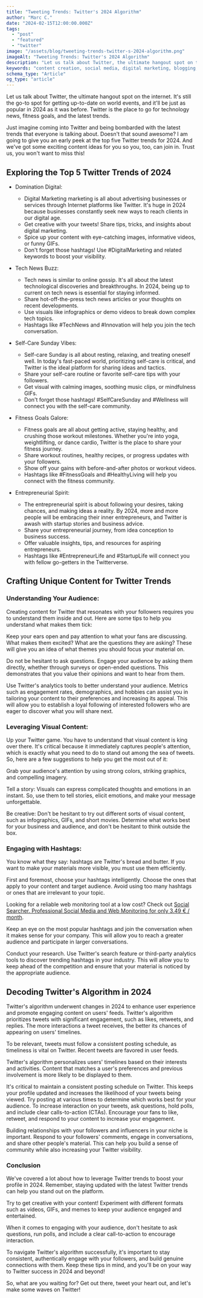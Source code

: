 ```yaml
---
title: "Tweeting Trends: Twitter's 2024 Algorithm"
author: "Marc C."
date: "2024-02-15T12:00:00.000Z"
tags:
  - "post"
  - "featured"
  - "twitter"
image: "/assets/blog/tweeting-trends-twitter-s-2024-algorithm.png"
imageAlt: "Tweeting Trends: Twitter's 2024 Algorithm"
description: "Let us talk about Twitter, the ultimate hangout spot on the internet"
keywords: "content creation, social media, digital marketing, blogging, SEO, content strategy, social media marketing, online marketing"
schema_type: "Article"
og_type: "article"
---
```

Let us talk about Twitter, the ultimate hangout spot on the internet. It's still the go-to spot for getting up-to-date on world events, and it'll be just as popular in 2024 as it was before. Twitter is the place to go for technology news, fitness goals, and the latest trends.

Just imagine coming into Twitter and being bombarded with the latest trends that everyone is talking about. Doesn't that sound awesome? I am going to give you an early peek at the top five Twitter trends for 2024. And we've got some exciting content ideas for you so you, too, can join in. Trust us, you won't want to miss this! 

## Exploring the Top 5 Twitter Trends of 2024

* Domination Digital: 

  * Digital Marketing marketing is all about advertising businesses or services through Internet platforms like Twitter. It's huge in 2024 because businesses constantly seek new ways to reach clients in our digital age.
  * Get creative with your tweets! Share tips, tricks, and insights about digital marketing.
  * Spice up your content with eye-catching images, informative videos, or funny GIFs.
  * Don't forget those hashtags! Use #DigitalMarketing and related keywords to boost your visibility.
* Tech News Buzz:

  * Tech news is similar to online gossip. It's all about the latest technological discoveries and breakthroughs. In 2024, being up to current on tech news is essential for staying informed.
  * Share hot-off-the-press tech news articles or your thoughts on recent developments.
  * Use visuals like infographics or demo videos to break down complex tech topics.
  * Hashtags like #TechNews and #Innovation will help you join the tech conversation.
* Self-Care Sunday Vibes:

  * Self-care Sunday is all about resting, relaxing, and treating oneself well. In today's fast-paced world, prioritizing self-care is critical, and Twitter is the ideal platform for sharing ideas and tactics.
  * Share your self-care routine or favorite self-care tips with your followers.
  * Get visual with calming images, soothing music clips, or mindfulness GIFs.
  * Don't forget those hashtags! #SelfCareSunday and #Wellness will connect you with the self-care community.
* Fitness Goals Galore:

  * Fitness goals are all about getting active, staying healthy, and crushing those workout milestones. Whether you're into yoga, weightlifting, or dance cardio, Twitter is the place to share your fitness journey.
  * Share workout routines, healthy recipes, or progress updates with your followers.
  * Show off your gains with before-and-after photos or workout videos.
  * Hashtags like #FitnessGoals and #HealthyLiving will help you connect with the fitness community.
* Entrepreneurial Spirit:

  * The entrepreneurial spirit is about following your desires, taking chances, and making ideas a reality. By 2024, more and more people will be embracing their inner entrepreneurs, and Twitter is awash with startup stories and business advice.
  * Share your entrepreneurial journey, from idea conception to business success.
  * Offer valuable insights, tips, and resources for aspiring entrepreneurs.
  * Hashtags like #EntrepreneurLife and #StartupLife will connect you with fellow go-getters in the Twitterverse.

## Crafting Unique Content for Twitter Trends

### Understanding Your Audience:

Creating content for Twitter that resonates with your followers requires you to understand them inside and out. Here are some tips to help you understand what makes them tick:

Keep your ears open and pay attention to what your fans are discussing. What makes them excited? What are the questions they are asking? These will give you an idea of what themes you should focus your material on.

Do not be hesitant to ask questions. Engage your audience by asking them directly, whether through surveys or open-ended questions. This demonstrates that you value their opinions and want to hear from them.

Use Twitter's analytics tools to better understand your audience. Metrics such as engagement rates, demographics, and hobbies can assist you in tailoring your content to their preferences and increasing its appeal. This will allow you to establish a loyal following of interested followers who are eager to discover what you will share next.

### Leveraging Visual Content:

Up your Twitter game. You have to understand that visual content is king over there. It's critical because it immediately captures people's attention, which is exactly what you need to do to stand out among the sea of tweets. So, here are a few suggestions to help you get the most out of it:

Grab your audience's attention by using strong colors, striking graphics, and compelling imagery.

Tell a story: Visuals can express complicated thoughts and emotions in an instant. So, use them to tell stories, elicit emotions, and make your message unforgettable.

Be creative: Don't be hesitant to try out different sorts of visual content, such as infographics, GIFs, and short movies. Determine what works best for your business and audience, and don't be hesitant to think outside the box.

### Engaging with Hashtags:

You know what they say: hashtags are Twitter's bread and butter. If you want to make your materials more visible, you must use them efficiently. 

First and foremost, choose your hashtags intelligently. Choose the ones that apply to your content and target audience. Avoid using too many hashtags or ones that are irrelevant to your topic.

Looking for a reliable web monitoring tool at a low cost? Check out [Social Searcher. Professional Social Media and Web Monitoring for only 3.49 € / month](https://www.social-searcher.com/?ref=93b10287155d4dc68cb82625accd840a).

Keep an eye on the most popular hashtags and join the conversation when it makes sense for your company. This will allow you to reach a greater audience and participate in larger conversations.

Conduct your research. Use Twitter's search feature or third-party analytics tools to discover trending hashtags in your industry. This will allow you to keep ahead of the competition and ensure that your material is noticed by the appropriate audience. 

## Decoding Twitter's Algorithm in 2024

Twitter's algorithm underwent changes in 2024 to enhance user experience and promote engaging content on users' feeds. Twitter's algorithm prioritizes tweets with significant engagement, such as likes, retweets, and replies. The more interactions a tweet receives, the better its chances of appearing on users' timelines. 

To be relevant, tweets must follow a consistent posting schedule, as timeliness is vital on Twitter. Recent tweets are favored in user feeds. 

Twitter's algorithm personalizes users' timelines based on their interests and activities. Content that matches a user's preferences and previous involvement is more likely to be displayed to them.

It's critical to maintain a consistent posting schedule on Twitter. This keeps your profile updated and increases the likelihood of your tweets being viewed. Try posting at various times to determine which works best for your audience. To increase interaction on your tweets, ask questions, hold polls, and include clear calls-to-action (CTAs). Encourage your fans to like, retweet, and respond to your content to increase your engagement.

Building relationships with your followers and influencers in your niche is important. Respond to your followers' comments, engage in conversations, and share other people's material. This can help you build a sense of community while also increasing your Twitter visibility.

### Conclusion

We've covered a lot about how to leverage Twitter trends to boost your profile in 2024. Remember, staying updated with the latest Twitter trends can help you stand out on the platform.

Try to get creative with your content! Experiment with different formats such as videos, GIFs, and memes to keep your audience engaged and entertained.

When it comes to engaging with your audience, don't hesitate to ask questions, run polls, and include a clear call-to-action to encourage interaction.

To navigate Twitter's algorithm successfully, it's important to stay consistent, authentically engage with your followers, and build genuine connections with them. Keep these tips in mind, and you'll be on your way to Twitter success in 2024 and beyond!

So, what are you waiting for? Get out there, tweet your heart out, and let's make some waves on Twitter!
